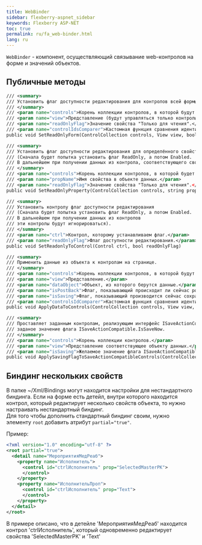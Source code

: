 ```yaml
---
title: WebBinder
sidebar: flexberry-aspnet_sidebar
keywords: Flexberry ASP-NET
toc: true
permalink: ru/fa_web-binder.html
lang: ru
---
```


`WebBinder` - компонент, осуществляющий связывание web-контролов на форме и значений объектов.

## Публичные методы

```xml
/// <summary>
/// Установить флаг доступности редактирования для контролов всей формы.
/// </summary>
/// <param name="controls">Корень коллекции контролов, в которой будут искаться контролы.</param>
/// <param name="view">Представление (будут управляться только контролы, редактирующие свойства из этого представления).</param>
/// <param name="readOnlyFlag">Значение свойства "Только для чтения".</param>
/// <param name="controlIdsComparer">Кастомная функция сравнения идентификаторов контролов, использующаяся при поиске контролов в дереве (если не задана, то производится посимвольное сравнение).</param>
public void SetReadOnlyForm(ControlCollection controls, View view, bool readOnlyFlag, Func<string, string, bool> controlIdsComparer = null)
```

```xml
/// <summary>
/// Установить флаг доступности редактирования для определённого свойства объекта данных
/// (Сначала будет попытка установить флаг ReadOnly, а потом Enabled.
/// В дальнейшем при получении данных из контрола, соответствующего свойству объекта, эти данные будут игнорироваться).
/// </summary>
/// <param name="controls">Корень коллекции контролов, в которой будет искаться нужный контрол.</param>
/// <param name="propName">Имя свойства в объекте данных.</param>
/// <param name="readOnlyFlag">Значение свойства "Только для чтения".</</param>
public void SetReadOnlyProperty(ControlCollection controls, string propName, bool readOnlyFlag)
```

```xml
/// <summary>
/// Установить контролу флаг доступности редактирования
/// (Сначала будет попытка установить флаг ReadOnly, а потом Enabled.
/// В дальнейшем при получении данных из контролов
/// эти контролы будут игнорироваться).
/// </summary>
/// <param name="ctrl">Контрол, которому устанавливаем флаг.</param>
/// <param name="readOnlyFlag">Флаг доступности редактирования.</param>
public void SetReadonlyToControl(Control ctrl, bool readOnlyFlag)
```

```xml
/// <summary>
/// Применить данные из объекта к контролам на странице.
/// </summary>
/// <param name="controls">Корень коллекции контролов, в которой будут искаться контролы.</param>
/// <param name="view">Представление.</param>
/// <param name="dataObject">Объект, из которого берутся данные.</param>
/// <param name="isPostBack">Флаг, показывающий происходит ли сейчас postback (в зависимости от этого флага будут, или наоборот не будут обновлены значения в лукапах).</param>
/// <param name="isSaving">Флаг, показывающий производится сейчас сохранение объекта данных.</param>
/// <param name="controlsIdComparer">Кастомная функция сравнения идентификаторов контролов, использующаяся при поиске контролов в дереве (если не задана, то производится посимвольное сравнение).</param>
public void ApplyDataToControls(ControlCollection controls, View view, DataObject dataObject, bool isPostBack, bool isSaving = false, Func<string, string, bool> controlsIdComparer = null)
```

```xml
/// <summary>
/// Проставляет заданным контролам, реализующим интерфейс ISaveActionCompatible,
/// заданое значение флага ISaveActionCompatible.IsSaveNow.
/// </summary>
/// <param name="controls">Корень коллекции контролов.</param>
/// <param name="view">Представление соответствующее объекту данных.</param>
/// <param name="isSaving">Желаемое значение флага ISaveActionCompatible.IsSaveNow, показывающее производиться ли сейчас сохранение объекта данных.</param>
public void ApplySavingFlagToSaveActionCompatibleControls(ControlCollection controls, View view, bool isSaving)
```

## Биндинг нескольких свойств

В папке ~/Xml/Bindings могут находится настройки для нестандартного биндинга. Если на форме есть детейл, внутри которого находится контрол, который редактирует несколько свойств объекта, то нужно настраивать нестандартный биндинг.  
Для того чтобы дополнить стандартный биндинг своим, нужно элементу `root` добавить атрибут `partial="true"`.

Пример:

```xml
<?xml version="1.0" encoding="utf-8" ?>
<root partial="true">
  <detail name="МероприятияМедРеаб">
    <property name="Исполнитель">
      <control id="ctrlИсполнитель" prop="SelectedMasterPK">
      </control>
    </property>
    <property name="ИсполнительПроп">
      <control id="ctrlИсполнитель" prop="Text">
      </control>
    </property>
  </detail>
</root>
```

В примере описано, что в детейле 'МероприятияМедРеаб' находится контрол 'ctrlИсполнитель', который одновременно редактирует свойства 'SelectedMasterPK' и 'Text'

